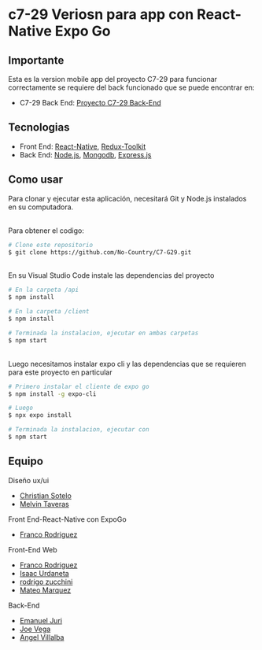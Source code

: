 # c7-29 Veriosn para app con React-Native Expo Go

## Importante

Esta es la version mobile app del proyecto C7-29 para funcionar correctamente se requiere del back funcionado que se puede encontrar en:


  - C7-29 Back End: [Proyecto C7-29 Back-End](https://github.com/No-Country/C7-G29/tree/dev/api) 



## Tecnologias
  - Front End: [React-Native](https://reactnative.dev/), [Redux-Toolkit](https://redux-toolkit.js.org
)
  - Back End: [Node.js](https://nodejs.org), [Mongodb](https://www.mongodb.com/), [Express.js](https://expressjs.com/) 

## Como usar

Para clonar y ejecutar esta aplicación, necesitará Git y Node.js instalados en su computadora.

<br>
Para obtener el codigo:

```bash
# Clone este repositorio
$ git clone https://github.com/No-Country/C7-G29.git
```
<br>
En su Visual Studio Code instale las dependencias del proyecto

```bash
# En la carpeta /api
$ npm install

# En la carpeta /client
$ npm install

# Terminada la instalacion, ejecutar en ambas carpetas
$ npm start
```
<br>
Luego necesitamos instalar expo cli y las dependencias que se requieren para este proyecto en particular

```bash
# Primero instalar el cliente de expo go
$ npm install -g expo-cli

# Luego
$ npx expo install

# Terminada la instalacion, ejecutar con
$ npm start
```

## Equipo

Diseño ux/ui
- [Christian Sotelo]()
- [Melvin Taveras]() 


Front End-React-Native con ExpoGo
- [Franco Rodriguez](https://www.linkedin.com/in/juan-franco-rodriguez/)

Front-End Web
- [Franco Rodriguez](https://www.linkedin.com/in/juan-franco-rodriguez/)
- [Isaac Urdaneta]()
- [rodrigo zucchini]()
- [Mateo Marquez]()

Back-End 
- [Emanuel Juri](https://www.linkedin.com/in/emanuel-juri/) 
- [Joe Vega]()
- [Angel Villalba](https://www.linkedin.com/in/angelvillalba/)





